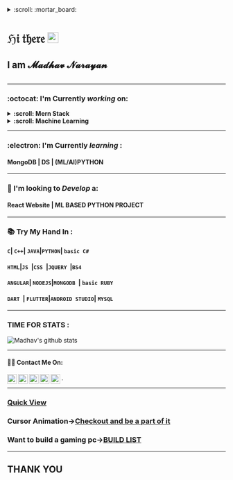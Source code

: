 <details> 
  
  <summary> :scroll: :mortar_board:
  <h1>ℌ𝔦 𝔱𝔥𝔢𝔯𝔢   <img src="https://media.giphy.com/media/hvRJCLFzcasrR4ia7z/giphy.gif" width="25px"></strong></h1>
  <p> <h2>I am <b> 𝓜𝓪𝓭𝓱𝓪𝓿 𝓝𝓪𝓻𝓪𝔂𝓪𝓷</b></h2></p></summary>
  
  <h4>:beginner: 3 rd year Student </h3>
  <h4>:beginner: CSE </h4>
  <h4>:beginner: Python & ML</h4>
  <h4>:clock11: Night Coder :clock630:</h4>
  <h4>:office: Chitkara UniverSity</h4>
</details>


---
###  :octocat: I'm Currently _working_ on:
<details><summary><span><strong>:scroll: Mern Stack </strong></span> </summary>
  <strong>:page_with_curl: Modern Portfolio</strong><br>
</details>
<details><summary><span><strong>:scroll: Machine Learning </strong></span> </summary>
  <strong>:page_with_curl: Scikit-learn</strong><br>
  <strong>:page_with_curl: Data Engineering </strong>
</details>

---
###  :electron: I'm Currently _learning_ :
#### __MongoDB | DS | (ML/AI)PYTHON__
---
### 🤔  I'm looking to _Develop_ a:
#### __React Website |  ML BASED PYTHON PROJECT__
---
### 📚	Try My Hand In :

#### ``` C ```| ```C++```| ```JAVA```|```PYTHON```| ```basic C#```
#### ```HTML```|```JS ```|```CSS ```|```JQUERY ```|``` BS4 ```
####  ```ANGULAR```|  ```NODEJS```|```MONGODB ```|  ```basic RUBY ```
####  ```DART ```|  ```FLUTTER```|``` ANDROID STUDIO ```|  ```MYSQL ```

---
### TIME FOR STATS :

![Madhav's github stats](https://github-readme-stats.vercel.app/api?username=Madhav2108&show_icons=true&theme=dark)


---
#### :man_technologist: Contact Me On:

<a href="https://sourcerer.io/madhav2108/">
  <img align="left" alt="Sparsh's Sourcerer" width="22px" src="https://cdn.jsdelivr.net/npm/simple-icons@v3/icons/sahibinden.svg" />
</a>
<a href="www.instagram.com/madhav_narayan21/">
  <img align="left" alt="Sparsh's Instagram" width="22px" src="https://cdn.jsdelivr.net/npm/simple-icons@v3/icons/instagram.svg" />
</a>
<a href="https://discord.gg/H2so4Maddy#5677">
  <img align="left" alt="Sparsh's Discord" width="22px" src="https://cdn.jsdelivr.net/npm/simple-icons@v3/icons/discord.svg" />
</a>
<a href="https://twitter.com/madhav_2108">
  <img align="left" alt="Sparsh Garg | Twitter" width="22px" src="https://cdn.jsdelivr.net/npm/simple-icons@v3/icons/twitter.svg" />
</a>
<a href="https://www.linkedin.com/in/madhav-narayan-khullar-2290641b2/">
  <img align="left" alt="Sparsh's LinkdeIN" width="22px" src="https://cdn.jsdelivr.net/npm/simple-icons@v3/icons/linkedin.svg" />
 </a>
.
 
---
### [Quick View](https://madhav2108.github.io/Project-Slider/)
### Cursor Animation->[Checkout and be a part of it](https://github.com/Madhav2108/Cursor-Animation)
### Want to build a gaming pc->[BUILD LIST](https://github.com/Madhav2108/GAMING-PC)
---

## __THANK YOU__  


